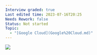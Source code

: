 ```yaml
---
Interview graded: true
Last edited time: 2023-07-16T20:25
Needs Rework: false
Status: Not started
Topic:
  - "[Google Cloud](Google%20Cloud.md)"
---
```

[![](https://lh4.googleusercontent.com/YV8sdNzkwDgCLJ_2zWhGun-T0t4Qd3WLAS4AnuwAj2bQobrDQGX4j405djbIYH72QVhe3SFb-NTQRv6rRJK3DrzN6CybV5jQc0yMSKqM8tX8hzfUpUUEFgPAtS-F7jomFHg-kXvj9yyl86x24v7OmVSIAORLACqWA3mRzWg16yezK2T7bziylWl9924veA)](https://lh4.googleusercontent.com/YV8sdNzkwDgCLJ_2zWhGun-T0t4Qd3WLAS4AnuwAj2bQobrDQGX4j405djbIYH72QVhe3SFb-NTQRv6rRJK3DrzN6CybV5jQc0yMSKqM8tX8hzfUpUUEFgPAtS-F7jomFHg-kXvj9yyl86x24v7OmVSIAORLACqWA3mRzWg16yezK2T7bziylWl9924veA)